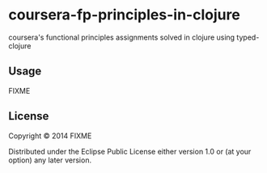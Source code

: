 # coursera-fp-principles-in-clojure
coursera's functional principles assignments solved in clojure using typed-clojure

## Usage

FIXME

## License

Copyright © 2014 FIXME

Distributed under the Eclipse Public License either version 1.0 or (at
your option) any later version.
